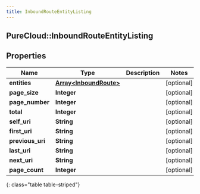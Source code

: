 ```yaml
---
title: InboundRouteEntityListing
---
```

## PureCloud::InboundRouteEntityListing

## Properties

|Name | Type | Description | Notes|
|------------ | ------------- | ------------- | -------------|
| **entities** | [**Array&lt;InboundRoute&gt;**](InboundRoute.html) |  | [optional] |
| **page_size** | **Integer** |  | [optional] |
| **page_number** | **Integer** |  | [optional] |
| **total** | **Integer** |  | [optional] |
| **self_uri** | **String** |  | [optional] |
| **first_uri** | **String** |  | [optional] |
| **previous_uri** | **String** |  | [optional] |
| **last_uri** | **String** |  | [optional] |
| **next_uri** | **String** |  | [optional] |
| **page_count** | **Integer** |  | [optional] |
{: class="table table-striped"}


